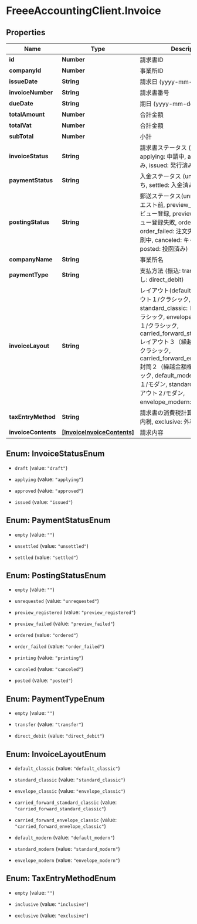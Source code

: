# FreeeAccountingClient.Invoice

## Properties
Name | Type | Description | Notes
------------ | ------------- | ------------- | -------------
**id** | **Number** | 請求書ID | 
**companyId** | **Number** | 事業所ID | 
**issueDate** | **String** | 請求日 (yyyy-mm-dd) | 
**invoiceNumber** | **String** | 請求書番号 | [optional] 
**dueDate** | **String** | 期日 (yyyy-mm-dd) | [optional] 
**totalAmount** | **Number** | 合計金額 | 
**totalVat** | **Number** | 合計金額 | [optional] 
**subTotal** | **Number** | 小計 | [optional] 
**invoiceStatus** | **String** | 請求書ステータス  (draft: 下書き, applying: 申請中, approved: 承認済み, issued: 発行済み) | [optional] 
**paymentStatus** | **String** | 入金ステータス  (unsettled: 入金待ち, settled: 入金済み) | [optional] 
**postingStatus** | **String** | 郵送ステータス(unrequested: リクエスト前, preview_registered: プレビュー登録, preview_failed: プレビュー登録失敗, ordered: 注文中, order_failed: 注文失敗, printing: 印刷中, canceled: キャンセル, posted: 投函済み) | [optional] 
**companyName** | **String** | 事業所名 | [optional] 
**paymentType** | **String** | 支払方法 (振込: transfer, 引き落とし: direct_debit) | [optional] 
**invoiceLayout** | **String** | レイアウト(default_classic: レイアウト１/クラシック, standard_classic: レイアウト２/クラシック, envelope_classic: 封筒１/クラシック, carried_forward_standard_classic: レイアウト３（繰越金額欄あり）/クラシック, carried_forward_envelope_classic: 封筒２（繰越金額欄あり）/クラシック, default_modern: レイアウト１/モダン, standard_modern: レイアウト２/モダン, envelope_modern: 封筒/モダン) | [optional] 
**taxEntryMethod** | **String** | 請求書の消費税計算方法(inclusive: 内税, exclusive: 外税) | [optional] 
**invoiceContents** | [**[InvoiceInvoiceContents]**](InvoiceInvoiceContents.md) | 請求内容 | [optional] 


<a name="InvoiceStatusEnum"></a>
## Enum: InvoiceStatusEnum


* `draft` (value: `"draft"`)

* `applying` (value: `"applying"`)

* `approved` (value: `"approved"`)

* `issued` (value: `"issued"`)




<a name="PaymentStatusEnum"></a>
## Enum: PaymentStatusEnum


* `empty` (value: `""`)

* `unsettled` (value: `"unsettled"`)

* `settled` (value: `"settled"`)




<a name="PostingStatusEnum"></a>
## Enum: PostingStatusEnum


* `empty` (value: `""`)

* `unrequested` (value: `"unrequested"`)

* `preview_registered` (value: `"preview_registered"`)

* `preview_failed` (value: `"preview_failed"`)

* `ordered` (value: `"ordered"`)

* `order_failed` (value: `"order_failed"`)

* `printing` (value: `"printing"`)

* `canceled` (value: `"canceled"`)

* `posted` (value: `"posted"`)




<a name="PaymentTypeEnum"></a>
## Enum: PaymentTypeEnum


* `empty` (value: `""`)

* `transfer` (value: `"transfer"`)

* `direct_debit` (value: `"direct_debit"`)




<a name="InvoiceLayoutEnum"></a>
## Enum: InvoiceLayoutEnum


* `default_classic` (value: `"default_classic"`)

* `standard_classic` (value: `"standard_classic"`)

* `envelope_classic` (value: `"envelope_classic"`)

* `carried_forward_standard_classic` (value: `"carried_forward_standard_classic"`)

* `carried_forward_envelope_classic` (value: `"carried_forward_envelope_classic"`)

* `default_modern` (value: `"default_modern"`)

* `standard_modern` (value: `"standard_modern"`)

* `envelope_modern` (value: `"envelope_modern"`)




<a name="TaxEntryMethodEnum"></a>
## Enum: TaxEntryMethodEnum


* `empty` (value: `""`)

* `inclusive` (value: `"inclusive"`)

* `exclusive` (value: `"exclusive"`)




